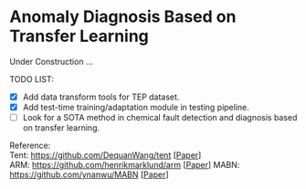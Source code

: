 # Anomaly Diagnosis Based on Transfer Learning

Under Construction ...

TODO LIST:  
- [x] Add data transform tools for TEP dataset.  
- [x] Add test-time training/adaptation module in testing pipeline. 
- [ ] Look for a SOTA method in chemical fault detection and diagnosis based on transfer learning.

Reference:  
Tent: https://github.com/DequanWang/tent [[Paper](https://arxiv.org/abs/2006.10726)]  
ARM: https://github.com/henrikmarklund/arm [[Paper](https://proceedings.neurips.cc/paper/2021/hash/c705112d1ec18b97acac7e2d63973424-Abstract.html)]
MABN: https://github.com/ynanwu/MABN [[Paper](https://arxiv.org/abs/2312.10165)]
